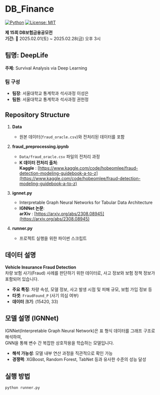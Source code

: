 # DB_Finance  
[![Python](https://img.shields.io/badge/Made%20with-Python-blue.svg?logo=python)]()
[![License: MIT](https://img.shields.io/badge/License-MIT-yellow.svg)]()

**제 15회 DB보험금융공모전**  
**기간:** 📅 2025.02.01(토) ~ 2025.02.28(금) 오후 3시
  
  
## 팀명: DeepLife
**주제:** Survival Analysis via Deep Learning

### 팀 구성
- **팀장**: 서울대학교 통계학과 석사과정 이성은  
- **팀원**: 서울대학교 통계학과 석사과정 권헌정  

  
## Repository Structure

1. **Data**  
   - 원본 데이터(`fraud_oracle.csv`)와 전처리된 데이터를 포함

2. **fraud_preprocessing.ipynb**  
   - `Data/fraud_oracle.csv` 파일의 전처리 과정  
   - **K 데이터 전처리 출처**:  
     **Kaggle** : [https://www.kaggle.com/code/hobeomlee/fraud-detection-modeling-guidebook-a-to-z](https://www.kaggle.com/code/hobeomlee/fraud-detection-modeling-guidebook-a-to-z)

3. **ignnet.py**  
   - Interpretable Graph Neural Networks for Tabular Data Architecture  
   - **IGNNet 논문**:  
     **arXiv** : [https://arxiv.org/abs/2308.08945](https://arxiv.org/abs/2308.08945)

4. **runner.py**  
   - 프로젝트 실행을 위한 파이썬 스크립트

  
## 데이터 설명
**Vehicle Insurance Fraud Detection**  
차량 보험 사기(Fraud) 사례를 판단하기 위한 데이터로, 사고 정보와 보험 정책 정보가 포함되어 있습니다.

- **주요 특징**: 차량 속성, 모델 정보, 사고 발생 시점 및 피해 규모, 보험 가입 정보 등  
- **타겟**: `FraudFound_P` (사기 의심 여부)  
- **데이터 크기**: (15420, 33)

  
## 모델 설명 (IGNNet)
IGNNet(Interpretable Graph Neural Network)은 표 형식 데이터를 그래프 구조로 해석하여,  
GNN을 통해 변수 간 복잡한 상호작용을 학습하는 모델입니다.

- **해석 가능성**: 모델 내부 연산 과정을 직관적으로 확인 가능  
- **경쟁력**: XGBoost, Random Forest, TabNet 등과 유사한 수준의 성능 달성

  
## 실행 방법

```bash
python runner.py
